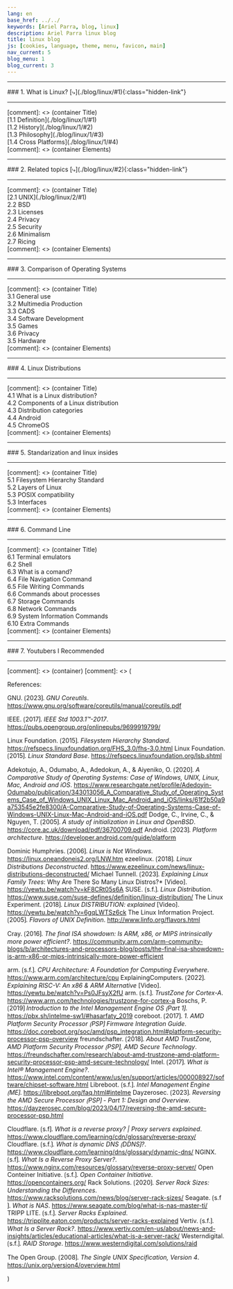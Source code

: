 ```yaml
---
lang: en
base_href: ../../
keywords: [Ariel Parra, blog, linux]
description: Ariel Parra linux blog
title: linux blog
js: [cookies, language, theme, menu, favicon, main] 
nav_current: 5
blog_menu: 1
blog_current: 3
---
```

  <div class="container">
    <div class="card" id="1">
      <hr>
      <div class="center">     
        ### 1. What is Linux?
        [⤷](./blog/linux/#1){:class="hidden-link"}
      </div>
      <hr>
    </div>
  </div>[comment]: <> (container Title)

  <div class="container">
    <div class="card">
      <div class="center">
        [1.1 Definition](./blog/linux/1/#1)  
      </div>
    </div>
    <div class="card">
      <div class="center">
        [1.2 History](./blog/linux/1/#2)  
      </div>
    </div>
    <div class="card">
      <div class="center">
        [1.3 Philosophy](./blog/linux/1/#3)  
      </div>
    </div>
    <div class="card">
      <div class="center">
        [1.4 Cross Platforms](./blog/linux/1/#4)  
      </div>
    </div>
  </div>[comment]: <> (container Elements)

  <div class="container">
    <div class="card" id="2">
      <hr>
      <div class="center">     
        ### 2. Related topics
        [⤷](./blog/linux/#2){:class="hidden-link"}
      </div>
      <hr>
    </div>
  </div>[comment]: <> (container Title)

  <div class="container">
    <div class="card">
      <div class="center">
        [2.1 UNIX](./blog/linux/2/#1)
      </div>
    </div>
    <div class="card">
      <div class="center">2.2 BSD</div>
    </div>
    <div class="card">
      <div class="center">2.3 Licenses</div>
    </div>
    <div class="card">
      <div class="center">2.4 Privacy</div>
    </div>
    <div class="card">
      <div class="center">2.5 Security</div>
    </div>
    <div class="card">
      <div class="center">2.6 Minimalism</div>
    </div>
    <div class="card">
      <div class="center">2.7 Ricing</div>
    </div>
  </div>[comment]: <> (container Elements)

  <div class="container">
    <div class="card">
      <hr>
      <div class="center">     
        ### 3. Comparison of Operating Systems
      </div>
      <hr>
    </div>
  </div>[comment]: <> (container Title)

  <div class="container">
    <div class="card">
      <div class="center">3.1 General use</div>
    </div>
    <div class="card">
      <div class="center">3.2 Multimedia Production</div>
    </div>
    <div class="card">
      <div class="center">3.3 CADS</div>
    </div>
    <div class="card">
      <div class="center">3.4 Software Development</div>
    </div>
    <div class="card">
      <div class="center">3.5 Games</div>
    </div>
    <div class="card">
      <div class="center">3.6 Privacy</div>
    </div>
    <div class="card">
      <div class="center">3.5 Hardware</div>
    </div>
    
  </div>[comment]: <> (container Elements)

  <div class="container">
    <div class="card">
      <hr>
        <div class="center">     
            ### 4. Linux Distributions
        </div>
      <hr>
    </div>
  </div>[comment]: <> (container Title)

  <div class="container">
    <div class="card">
      <div class="center">4.1 What is a Linux distribution?</div>
    </div>
    <div class="card">
      <div class="center">4.2 Components of a Linux distribution</div>
    </div>
    <div class="card">
      <div class="center">4.3 Distribution categories</div>
    </div>
    <div class="card">
      <div class="center">4.4 Android</div>
    </div>
    <div class="card">
      <div class="center">4.5 ChromeOS</div>
    </div>
  </div>[comment]: <> (container Elements)

  <div class="container">
    <div class="card">
      <hr>
      <div class="center">      
        ### 5. Standarization and linux insides
      </div>
      <hr>
    </div>
  </div>[comment]: <> (container Title)

  <div class="container">
    <div class="card">
      <div class="center">5.1 Filesystem Hierarchy Standard</div>
    </div>
    <div class="card">
      <div class="center">5.2 Layers of Linux</div>
    </div>
    <div class="card">
      <div class="center">5.3 POSIX compatibility</div>
    </div>
    <div class="card">
      <div class="center">5.3 Interfaces</div>
    </div>
  </div>[comment]: <> (container Elements)

  <div class="container">
    <div class="card">
      <hr>  
      <div class="center">        
        ### 6. Command Line
      </div>
      <hr>
    </div>
  </div>[comment]: <> (container Title)

  <div class="container">
    <div class="card">
      <div class="center">6.1 Terminal emulators</div>
    </div>
    <div class="card">
      <div class="center">6.2 Shell</div>
    </div>
    <div class="card">
      <div class="center">6.3 What is a comand?</div>
    </div>
    <div class="card">
      <div class="center">6.4 File Navigation Command</div>
    </div>
    <div class="card">
      <div class="center">6.5 File Writing Commands</div>
    </div>
    <div class="card">
      <div class="center">6.6 Commands about processes</div>
    </div>
    <div class="card">
      <div class="center">6.7 Storage Commands</div>
    </div>
    <div class="card">
      <div class="center">6.8 Network Commands</div>
    </div>
    <div class="card">
      <div class="center">6.9 System Information Commands</div>
    </div>
    <div class="card">
      <div class="center">6.10 Extra Commands</div>
    </div>
  </div>[comment]: <> (container Elements)

  <div class="container">
    <div class="card">
      <hr>
      <div class="center">          
        ### 7. Youtubers I Recommended
      </div>
      <hr>
    </div>
  </div>[comment]: <> (container)
[comment]: <> (

References:


GNU. ⟮2023⟯. *GNU Coreutils*. https://www.gnu.org/software/coreutils/manual/coreutils.pdf

IEEE. ⟮2017⟯. *IEEE Std 1003.1™-2017*. https://pubs.opengroup.org/onlinepubs/9699919799/

Linux Foundation. ⟮2015⟯. *Filesystem Hierarchy Standard*. https://refspecs.linuxfoundation.org/FHS_3.0/fhs-3.0.html
Linux Foundation. ⟮2015⟯. *Linux Standard Base*. https://refspecs.linuxfoundation.org/lsb.shtml

Adekotujo, A., Odumabo, A., Adedokun, A., & Aiyeniko, O. ⟮2020⟯. *A Comparative Study of Operating Systems: Case of Windows, UNIX, Linux, Mac, Android and iOS*. https://www.researchgate.net/profile/Adedoyin-Odumabo/publication/343013056_A_Comparative_Study_of_Operating_Systems_Case_of_Windows_UNIX_Linux_Mac_Android_and_iOS/links/61f2b50a9a753545e2fe8300/A-Comparative-Study-of-Operating-Systems-Case-of-Windows-UNIX-Linux-Mac-Android-and-iOS.pdf
Dodge, C., Irvine, C., & Nguyen, T. ⟮2005⟯. *A study of initialization in Linux and OpenBSD*. https://core.ac.uk/download/pdf/36700709.pdf
Android. ⟮2023⟯. *Platform architecture*. https://developer.android.com/guide/platform


Dominic Humphries. ⟮2006⟯. *Linux is Not Windows*. https://linux.oneandoneis2.org/LNW.htm
ezeelinux. ⟮2018⟯. *Linux Distributions Deconstructed*. https://www.ezeelinux.com/news/linux-distributions-deconstructed/
Michael Tunnell. ⟮2023⟯. *Explaining Linux Family Trees*: Why Are There So Many Linux Distros?* [Video]. https://yewtu.be/watch?v=kF8CRt05s6A
SUSE. ⟮s.f.⟯. *Linux Distribution*. https://www.suse.com/suse-defines/definition/linux-distribution/
The Linux Experiment. ⟮2018⟯. *Linux DISTRIBUTION: explained* [Video]. https://yewtu.be/watch?v=6gqLWTSz6ck
The Linux Information Project. ⟮2005⟯. *Flavors of UNIX Definition*. http://www.linfo.org/flavors.html


Cray. ⟮2016⟯. *The final ISA showdown: Is ARM, x86, or MIPS intrinsically more power efficient?*. https://community.arm.com/arm-community-blogs/b/architectures-and-processors-blog/posts/the-final-isa-showdown-is-arm-x86-or-mips-intrinsically-more-power-efficient

arm. ⟮s.f.⟯. *CPU Architecture: A Foundation for Computing Everywhere*. https://www.arm.com/architecture/cpu
ExplainingComputers. ⟮2022⟯. *Explaining RISC-V: An x86 & ARM Alternative* [Video]. https://yewtu.be/watch?v=Ps0JFsyX2fU
arm. ⟮s.f.⟯. *TrustZone for Cortex-A*. https://www.arm.com/technologies/trustzone-for-cortex-a
Boschs, P. ⟮2019⟯ *Introduction to the Intel Management Engine OS ⟮Part 1⟯*. https://pbx.sh/intelme-sw1/#hasarfaty_2019
coreboot. ⟮2017⟯. *1. AMD Platform Security Processor ⟮PSP⟯ Firmware Integration Guide*. https://doc.coreboot.org/soc/amd/psp_integration.html#platform-security-processor-psp-overview
freundschafter. ⟮2018⟯. *About AMD TrustZone, AMD Platform Security Processor ⟮PSP⟯, AMD Secure Technology*. https://freundschafter.com/research/about-amd-trustzone-amd-platform-security-processor-psp-amd-secure-technology/
Intel. ⟮2017⟯. *What is Intel® Management Engine?*. https://www.intel.com/content/www/us/en/support/articles/000008927/software/chipset-software.html
Libreboot. ⟮s.f.⟯. *Intel Management Engine ⟮ME⟯*. https://libreboot.org/faq.html#intelme
Dayzerosec. ⟮2023⟯. *Reversing the AMD Secure Processor ⟮PSP⟯ - Part 1: Design and Overview*. https://dayzerosec.com/blog/2023/04/17/reversing-the-amd-secure-processor-psp.html


Cloudflare. ⟮s.f⟯. *What is a reverse proxy? | Proxy servers explained*. https://www.cloudflare.com/learning/cdn/glossary/reverse-proxy/
Cloudflare. ⟮s.f.⟯. *What is dynamic DNS ⟮DDNS⟯?*. https://www.cloudflare.com/learning/dns/glossary/dynamic-dns/
NGINX. ⟮s.f⟯. *What Is a Reverse Proxy Server?*. https://www.nginx.com/resources/glossary/reverse-proxy-server/
Open Conteiner Initiative. ⟮s.f.⟯. *Open Container Initiative*. https://opencontainers.org/
Rack Solutions. ⟮2020⟯. *Server Rack Sizes: Understanding the Differences*. https://www.racksolutions.com/news/blog/server-rack-sizes/
Seagate. ⟮s.f ⟯. *What is NAS*. https://www.seagate.com/blog/what-is-nas-master-ti/
TRIPP LITE. ⟮s.f.⟯. *Server Racks Explained*. https://tripplite.eaton.com/products/server-racks-explained
Vertiv. ⟮s.f.⟯. *What Is a Server Rack?*. https://www.vertiv.com/en-us/about/news-and-insights/articles/educational-articles/what-is-a-server-rack/
Westerndigital. ⟮s.f.⟯. *RAID Storage*. https://www.westerndigital.com/solutions/raid

The Open Group. ⟮2008⟯. *The Single UNIX Specification, Version 4*. https://unix.org/version4/overview.html

)

